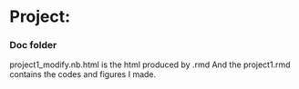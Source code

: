# Project: 
### Doc folder

project1_modify.nb.html is the html produced by .rmd
And the project1.rmd contains the codes and figures I made.
